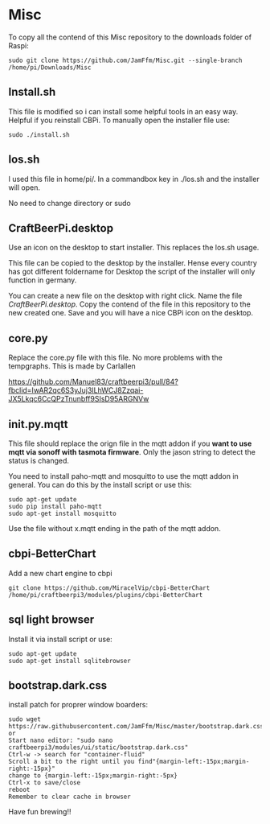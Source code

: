 # Misc

To copy all the contend of this Misc repository to the downloads folder of Raspi:

    sudo git clone https://github.com/JamFfm/Misc.git --single-branch /home/pi/Downloads/Misc
    
## Install.sh

This file is modified so i can install some helpful tools in an easy way.
Helpful if you reinstall CBPi.
To manually open the installer file use:

    sudo ./install.sh

## los.sh

I used this file in home/pi/.
In a commandbox key in ./los.sh and the installer will open.

No need to change directory or sudo

## CraftBeerPi.desktop

Use an icon on the desktop to start installer.
This replaces the los.sh usage.

This file can be copied to the desktop by the installer. Hense every country has got different foldername for Desktop the script of the installer will only function in germany.

You can create a new file on the desktop with right click. Name the file *CraftBeerPi.desktop*.
Copy the contend of the file in this repository to the new created one.
Save and you will have a nice CBPi icon on the desktop.

## core.py

Replace the core.py file with this file. No more problems with the tempgraphs.
This is made by Carlallen

https://github.com/Manuel83/craftbeerpi3/pull/84?fbclid=IwAR2qc6S3yJuj3ILhWCJ8Zzqai-JX5Lkqc6CcQPzTnunbff9SIsD95ARGNVw

## init.py.mqtt

This file should replace the orign file in the mqtt addon if you **want to use mqtt via sonoff with tasmota firmware**. Only the jason string to detect the status is changed.

You need to install paho-mqtt and mosquitto to use the mqtt addon in general. You can do this by the install script or use this:

    sudo apt-get update
    sudo pip install paho-mqtt
    sudo apt-get install mosquitto

Use the file without x.mqtt ending in the path of the mqtt addon.

## cbpi-BetterChart

Add a new chart engine to cbpi

    git clone https://github.com/MiracelVip/cbpi-BetterChart /home/pi/craftbeerpi3/modules/plugins/cbpi-BetterChart

## sql light browser

Install it via install script or use:

    sudo apt-get update
    sudo apt-get install sqlitebrowser

## bootstrap.dark.css

install patch for proprer window boarders:

    sudo wget https://raw.githubusercontent.com/JamFfm/Misc/master/bootstrap.dark.css
    or
    Start nano editor: "sudo nano craftbeerpi3/modules/ui/static/bootstrap.dark.css"
    Ctrl-w -> search for "container-fluid"
    Scroll a bit to the right until you find"{margin-left:-15px;margin-right:-15px}"
    change to {margin-left:-15px;margin-right:-5px}
    Ctrl-x to save/close
    reboot
    Remember to clear cache in browser

Have fun brewing!!

